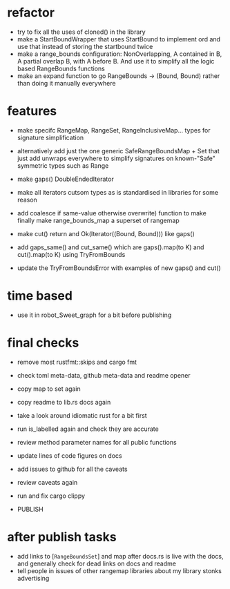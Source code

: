 # refactor

- try to fix all the uses of cloned() in the library
- make a StartBoundWrapper that uses StartBound to implement ord and
  use that instead of storing the startbound twice
- make a range_bounds configuration: NonOverlapping, A contained in B,
  A partial overlap B, with A before B. And use it to simplify all the
  logic based RangeBounds functions
- make an expand function to go RangeBounds -> (Bound, Bound) rather
  than doing it manually everywhere

# features

- make specifc RangeMap, RangeSet, RangeInclusiveMap... types for signature
  simplification
- alternatively add just the one generic SafeRangeBoundsMap + Set that
  just add unwraps everywhere to simplify signatures on known-"Safe"
  symmetric types such as Range

- make gaps() DoubleEndedIterator
- make all iterators cutsom types as is standardised in libraries for
  some reason

- add coalesce if same-value otherwise overwrite) function to make
  finally make range_bounds_map a superset of rangemap

- make cut() return and Ok(Iterator((Bound, Bound))) like gaps()
- add gaps_same() and cut_same() which are gaps().map(to K) and
  cut().map(to K) using TryFromBounds
- update the TryFromBoundsError with examples of new gaps() and cut()

# time based

- use it in robot_Sweet_graph for a bit before publishing

# final checks

- remove most rustfmt::skips and cargo fmt
- check toml meta-data, github meta-data and readme opener
- copy map to set again
- copy readme to lib.rs docs again
- take a look around idiomatic rust for a bit first
- run is_labelled again and check they are accurate
- review method parameter names for all public functions
- update lines of code figures on docs
- add issues to github for all the caveats
- review caveats again
- run and fix cargo clippy

- PUBLISH

# after publish tasks

- add links to [`RangeBoundsSet`] and map after docs.rs is live with
  the docs, and generally check for dead links on docs and readme
- tell people in issues of other rangemap libraries about my library
  stonks advertising
